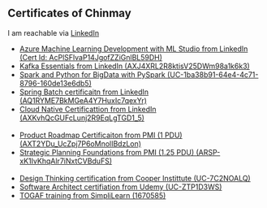 ## Certificates of Chinmay
I am reachable via [LinkedIn](https://www.linkedin.com/in/chinmay-anand-a952622/)

<ul>
<li><a href="Azure_Machine_Learning_with_ML_Studio(LinkedIn)_certificate.pdf" target="_blank">Azure Machine Learning Development with ML Studio from LinkedIn (Cert Id: AcPlSFlvaP14JgofZZiGnlBL59DH)</a>
</li><li><a href="Kafka_Essential_Training(LinkedIn)_certificate.pdf" target="_blank">Kafka Essentials from LinkedIn (AXJ4XRL2R8ktisV25DWm98a1k6k3)</a>
</li><li><a href="PySpark_BigData_UC-1ba38b91-64e4-4c71-8796-160de13e6db5.pdf" target="_blank">Spark and Python for BigData with PySpark (UC-1ba38b91-64e4-4c71-8796-160de13e6db5)</a>
</li><li><a href="Spring_Batch(LinkedIn)_CertificateOfCompletion.pdf" target="_blank">Spring Batch certificaitn from LinkedIn (AQ1RYME7BkMGeA4Y7HuxIc7qexYr)</a>
</li><li><a href="Cloud_Native_Development_With_NodeJs_Docker_Kubernetes_(LinkedIn)CertificateOfCompletion.pdf" target="_blank">Cloud Native Certificattion from LinkedIn (AXKvhQcGUFcLunj2R9EqLgTGD1_5)</a>
</li>
<br/>
<li><a href="Product_Management_Building_a_Product_Roadmap(PMI)_CertificateOfCompletion.pdf" target="_blank">Product Roadmap Certificaiton from PMI (1 PDU) (AXT2YDu_UcZpj7P6oMnolIBdzLon)</a>
</li><li><a href="Strategic_Planning_Foundations(PMI)_CertificateOfCompletion.pdf" target="_blank">Strategic Planning Foundations from PMI (1.25 PDU) (ARSP-xK1IvKhqAlr7iNxtCVBduFS)</a>
</li>
<br/>
<li><a href="Design_Thinking_UC-7C2NOALQ.pdf" target="_blank">Design Thinking certification from Cooper Instittute (UC-7C2NOALQ)</a>
</li><li><a href="Software_Architect_UC-ZTP1D3WS.pdf" target="_blank">Software Architect certifiation from Udemy (UC-ZTP1D3WS)</a>
</li><li><a href="Togaf_Training_From_Simplilearn_certificate_1670585_1582613095.pdf" target="_blank">TOGAF training from SimpliLearn (1670585)</a>
</li>
</ul>
